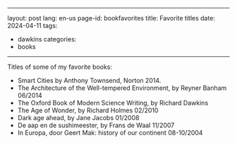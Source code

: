<!--
SPDX-FileCopyrightText: 2024 EJ Broerse

SPDX-License-Identifier: CC-BY-NC-SA-4.0
-->

---
layout: post
lang: en-us
page-id: bookfavorites
title: Favorite titles
date: 2024-04-11
tags:
  - dawkins
categories:
  - books
---

Titles of some of my favorite books:

- Smart Cities by Anthony Townsend, Norton 2014.
- The Architecture of the Well-tempered Environment, by Reyner Banham 06/2014
- The Oxford Book of Modern Science Writing, by Richard Dawkins
- The Age of Wonder, by Richard Holmes 02/2010
- Dark age ahead, by Jane Jacobs 01/2008
- De aap en de sushimeester, by Frans de Waal 11/2007
- In Europa, door Geert Mak: history of our continent 08-10/2004
